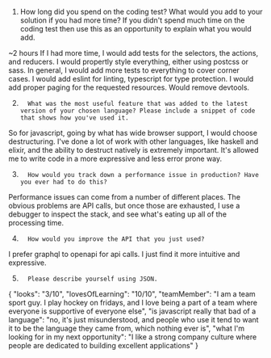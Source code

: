 1. How long did you spend on the coding test? What would you add to your solution if you had more time? If you didn't spend much time on the coding test then use this as an opportunity to explain what you would add.

~2 hours
If I had more time, I would add tests for the selectors, the actions, and reducers. I would propertly style everything, either using postcss or sass. In general, I would add more tests to everything to cover corner cases. I would add eslint for linting, typescript for type protection. I would add proper paging for the requested resources. Would remove devtools.

2.       What was the most useful feature that was added to the latest version of your chosen language? Please include a snippet of code that shows how you've used it.

So for javascript, going by what has wide browser support, I would choose destructuring. I've done a lot of work with other languages, like haskell and elixir, and the ability to destruct natively is extremely important. It's allowed me to write code in a more expressive and less error prone way.


3.       How would you track down a performance issue in production? Have you ever had to do this?

Performance issues can come from a number of different places. The obvious problems are API calls, but once those are exhausted, I use a debugger to inspect the stack, and see what's eating up all of the processing time.

4.       How would you improve the API that you just used?

I prefer graphql to openapi for api calls. I just find it more intuitive and expressive.

5.       Please describe yourself using JSON.

{
  "looks": "3/10",
  "lovesOfLearning": "10/10",
  "teamMember": "I am a team sport guy. I play hockey on fridays, and I love being a part of a team where everyone is supportive of everyone else",
  "is javascript really that bad of a language": "no, it's just misunderstood, and people who use it tend to want it to be the language they came from, which nothing ever is",
  "what I'm looking for in my next opportunity": "I like a strong company culture where people are dedicated to building excellent applications"
}